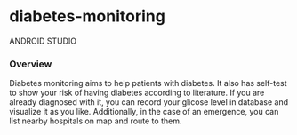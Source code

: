 # diabetes-monitoring
ANDROID STUDIO

### Overview

Diabetes monitoring aims to help patients with diabetes. It also has self-test to show your risk of having diabetes according to literature. If you are already diagnosed with it, you can record your glicose level in database and visualize it as you like. Additionally, in the case of an emergence, you can list nearby hospitals on map and route to them.

